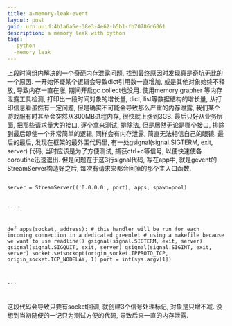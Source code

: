```yaml
---
title: a-memory-leak-event
layout: post
guid: urn:uuid:4b1a6a5e-38e3-4e62-b5b1-fb70786d6061
description: a memory leak with python
tags:
  -python
  -memory leak
---
```


上段时间组内解决的一个奇葩内存泄露问题, 找到最终原因时发现真是奇坑无比的一个原因.
一开始怀疑某个逻辑会导致dict引用数一直增加, 或是其他对象始终不释放, 导致内存一直在涨, 期间开启gc collect也没用.
使用memory grapher 等内存泄露工具检测, 打印出一段时间对象的增长量,  dict, list等数据结构的增长量, 从打印信息看虽然有一定问题, 但是确实不可能会导致那么严重的内存泄露, 我们某个游戏服有时甚至会突然从300MB进程内存, 很快就上涨到3GB.
最后只好从业务层面,  把那些请求量大的接口, 逐个拿来测试, 排除法,  但是居然无论是哪个接口, 排除到最后即使一个非常简单的逻辑, 同样会有内存泄露, 简直无法相信自己的眼镜.
最后的最后,  发现在框架的最外围代码里,  有一处gsignal(signal.SIGTERM, exit, server) 代码, 当时应该是为了方便测试, 捕获ctrl+c等信号, 以便快速使各coroutine迅速退出.
但是问题在于这3行signal代码, 写在app中, 就是gevent的 StreamServer构造好之后, 每次有请求来都会回掉的那个主入口函数.

<p><code>
server = StreamServer(('0.0.0.0', port), apps, spawn=pool)

....

def apps(socket, address):
    # this handler will be run for each incoming connection in a dedicated greenlet
    # using a makefile because we want to use readline()
    gsignal(signal.SIGTERM, exit, server)
    gsignal(signal.SIGQUIT, exit, server)
    gsignal(signal.SIGINT, exit, server)
    socket.setsockopt(origin_socket.IPPROTO_TCP, origin_socket.TCP_NODELAY, 1)
    port = int(sys.argv[1])

...

</code></p>

这段代码会导致只要有socket回调, 就创建3个信号处理标记, 对象是只增不减. 没想到当初随便的一记只为测试方便的代码, 导致后来一直的内存泄露. 

